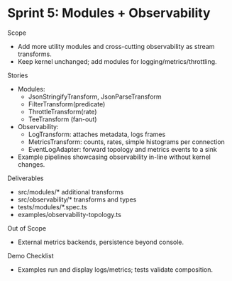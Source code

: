 # Sprint 5: Modules + Observability

Scope

- Add more utility modules and cross-cutting observability as stream transforms.
- Keep kernel unchanged; add modules for logging/metrics/throttling.

Stories

- Modules:
  - JsonStringifyTransform, JsonParseTransform
  - FilterTransform(predicate)
  - ThrottleTransform(rate)
  - TeeTransform (fan-out)
- Observability:
  - LogTransform: attaches metadata, logs frames
  - MetricsTransform: counts, rates, simple histograms per connection
  - EventLogAdapter: forward topology and metrics events to a sink
- Example pipelines showcasing observability in-line without kernel changes.

Deliverables

- src/modules/\* additional transforms
- src/observability/\* transforms and types
- tests/modules/\*.spec.ts
- examples/observability-topology.ts

Out of Scope

- External metrics backends, persistence beyond console.

Demo Checklist

- Examples run and display logs/metrics; tests validate composition.
